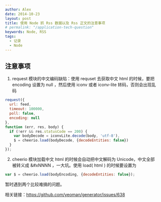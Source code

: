 ```yaml
---
author: Alex
date: 2014-10-23
layout: post
title: 使用 Node 抓 Rss 数据以及 Rss 正文的注意事项
# permalink: "/application-tech-question"
keywords: Node, RSS
tags:
  - 记录
  - Node
---
```


## 注意事项

1. request 模块的中文编码缺陷：使用 requset 去获取中文 html 的时候，要把 encoding 设置为 null ，然后使用 iconv 或者 iconv-lite 转码，否则会出现乱码

```js
request({
  url: feed,
  timeout: 100000,
  poll: false,
  encoding: null
},
function (err, res, body) {
  if (!err && res.statusCode == 200) {
    var bodyDecode = iconvLite.decode(body, 'utf-8'),
    $ = cheerio.load(bodyDecode, {decodeEntities: false})
  }
});
```

2. cheerio 模块加载中文 html 的时候会自动把中文解码为 Unicode，中文全部被转义成 &#xNNNN ，一大坑。使用 load( html ) 的时候要设置为

```js
var $ = cheerio.load(bodyEncoding, {decodeEntities: false});
```

暂时遇到两个比较难搞的问题。

相关链接：https://github.com/yeoman/generator/issues/638
